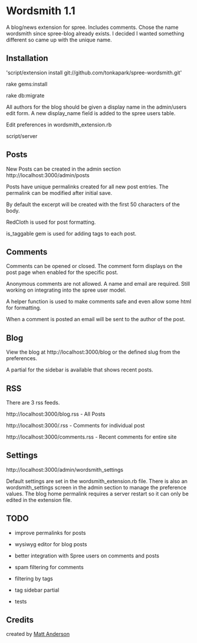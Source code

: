 Wordsmith 1.1
=========

A blog/news extension for spree. Includes comments. Chose the name wordsmith since spree-blog already exists. I decided I wanted something different so came up with the unique name.


Installation
------------

'script/extension install git://github.com/tonkapark/spree-wordsmith.git'

rake gems:install

rake db:migrate

All authors for the blog should be given a display name in the admin/users edit form. A new display_name field is added to the spree users table. 

Edit preferences in wordsmith_extension.rb

script/server

Posts
-------

New Posts can be created in the admin section http://localhost:3000/admin/posts

Posts have unique permalinks created for all new post entries. The permalink can be modified after initial save.

By default the excerpt will be created with the first 50 characters of the body.

RedCloth is used for post formatting.

is_taggable gem is used for adding tags to each post.


Comments
--------

Comments can be opened or closed.  The comment form displays on the post page when enabled for the specific post.

Anonymous comments are not allowed. A name and email are required. Still working on integrating into the spree user model.

A helper function is used to make comments safe and even allow some html for formatting.

When a comment is posted an email will be sent to the author of the post.


Blog
-----

View the blog at http://localhost:3000/blog or the defined slug from the preferences.

A partial for the sidebar is available that shows recent posts.
 

RSS
-----

There are 3 rss feeds. 

http://localhost:3000/blog.rss - All Posts

http://localhost:3000/<post-name>.rss - Comments for individual post

http://localhost:3000/comments.rss - Recent comments for entire site


Settings
------------

http://localhost:3000/admin/wordsmith_settings

Default settings are set in the wordsmith_extension.rb file. There is also an wordsmith_settings screen in the admin section to manage the preference values. The blog home permalink requires a server restart so it can only be edited in the extension file.


TODO
-----

- improve permalinks for posts

- wysiwyg editor for blog posts

- better integration with Spree users on comments and posts

- spam filtering for comments

- filtering by tags

- tag sidebar partial

- tests


Credits
-------

created by [Matt Anderson](http://tonkapark.com/)